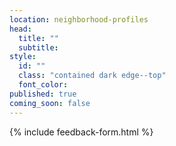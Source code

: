 ```yaml
---
location: neighborhood-profiles
head:
  title: ""
  subtitle:
style:
  id: ""
  class: "contained dark edge--top"
  font_color:
published: true
coming_soon: false
---
```


{% include feedback-form.html %}
